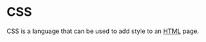 # CSS























CSS is a language that can be used to add style to an [HTML](/wiki/HTML) page.











